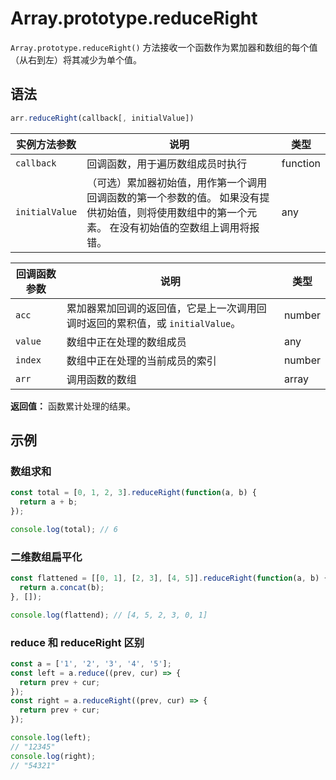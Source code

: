 # Array.prototype.reduceRight

`Array.prototype.reduceRight()` 方法接收一个函数作为累加器和数组的每个值（从右到左）将其减少为单个值。

## 语法

```js
arr.reduceRight(callback[, initialValue])
```

| 实例方法参数   | 说明                                                                                                                                               | 类型     |
| -------------- | -------------------------------------------------------------------------------------------------------------------------------------------------- | -------- |
| `callback`     | 回调函数，用于遍历数组成员时执行                                                                                                                   | function |
| `initialValue` | （可选）累加器初始值，用作第一个调用回调函数的第一个参数的值。 如果没有提供初始值，则将使用数组中的第一个元素。 在没有初始值的空数组上调用将报错。 | any      |

| 回调函数参数 | 说明                                                                          | 类型   |
| ------------ | ----------------------------------------------------------------------------- | ------ |
| `acc`        | 累加器累加回调的返回值，它是上一次调用回调时返回的累积值，或 `initialValue`。 | number |
| `value`      | 数组中正在处理的数组成员                                                      | any    |
| `index`      | 数组中正在处理的当前成员的索引                                                | number |
| `arr`        | 调用函数的数组                                                                | array  |

**返回值：** 函数累计处理的结果。

## 示例

### 数组求和

```js
const total = [0, 1, 2, 3].reduceRight(function(a, b) {
  return a + b;
});

console.log(total); // 6
```

### 二维数组扁平化

```js
const flattened = [[0, 1], [2, 3], [4, 5]].reduceRight(function(a, b) {
  return a.concat(b);
}, []);

console.log(flattend); // [4, 5, 2, 3, 0, 1]
```

### reduce 和 reduceRight 区别

```js
const a = ['1', '2', '3', '4', '5'];
const left = a.reduce((prev, cur) => {
  return prev + cur;
});
const right = a.reduceRight((prev, cur) => {
  return prev + cur;
});

console.log(left);
// "12345"
console.log(right);
// "54321"
```
